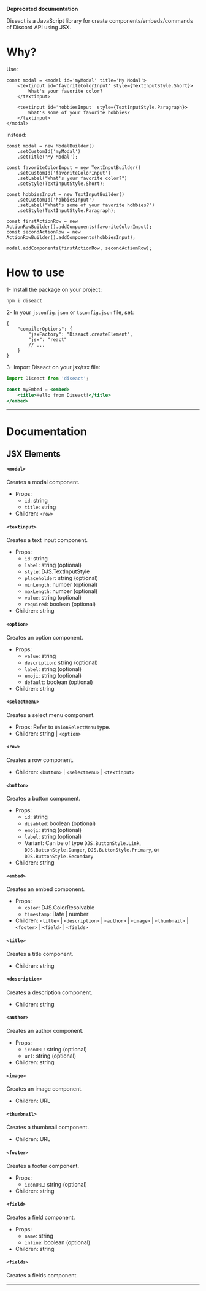 **Deprecated documentation**

Diseact is a JavaScript library for create components/embeds/commands of Discord API using JSX.

# Why?
Use:
```tsx
const modal = <modal id='myModal' title='My Modal'>
	<textinput id='favoriteColorInput' style={TextInputStyle.Short}>
		What's your favorite color?
	</textinput>
	
	<textinput id='hobbiesInput' style={TextInputStyle.Paragraph}>
		What's some of your favorite hobbies?
	</textinput>
</modal>
```
instead:
```tsx
const modal = new ModalBuilder()
	.setCustomId('myModal')
	.setTitle('My Modal');

const favoriteColorInput = new TextInputBuilder()
	.setCustomId('favoriteColorInput')
	.setLabel("What's your favorite color?")
	.setStyle(TextInputStyle.Short);

const hobbiesInput = new TextInputBuilder()
	.setCustomId('hobbiesInput')
	.setLabel("What's some of your favorite hobbies?")
	.setStyle(TextInputStyle.Paragraph);

const firstActionRow = new ActionRowBuilder().addComponents(favoriteColorInput);
const secondActionRow = new ActionRowBuilder().addComponents(hobbiesInput);

modal.addComponents(firstActionRow, secondActionRow);
```
# How to use
1- Install the package on your project:
```
npm i diseact
```
2- In your `jsconfig.json` or `tsconfig.json` file, set:
```jsonc
{
	"compilerOptions": {
		"jsxFactory": "Diseact.createElement",
		"jsx": "react"
		// ...
	}
}
```
3- Import Diseact on your jsx/tsx file:
```jsx
import Diseact from 'diseact';

const myEmbed = <embed>
	<title>Hello from Diseact!</title>
</embed>
```
---
# Documentation
## JSX Elements

#### `<modal>`

Creates a modal component.

- Props:
  - `id`: string
  - `title`: string
- Children: `<row>`
#### `<textinput>`

Creates a text input component.

- Props:
  - `id`: string
  - `label`: string (optional)
  - `style`: DJS.TextInputStyle
  - `placeholder`: string (optional)
  - `minLength`: number (optional)
  - `maxLength`: number (optional)
  - `value`: string (optional)
  - `required`: boolean (optional)
- Children: string

#### `<option>`

Creates an option component.

- Props:
  - `value`: string
  - `description`: string (optional)
  - `label`: string (optional)
  - `emoji`: string (optional)
  - `default`: boolean (optional)
- Children: string

#### `<selectmenu>`

Creates a select menu component.

- Props: Refer to `UnionSelectMenu` type.
- Children: string | `<option>`

#### `<row>`

Creates a row component.
- Children: `<button>` | `<selectmenu>` | `<textinput>`

#### `<button>`

Creates a button component.

- Props:
  - `id`: string
  - `disabled`: boolean (optional)
  - `emoji`: string (optional)
  - `label`: string (optional)
  - Variant: Can be of type `DJS.ButtonStyle.Link`, `DJS.ButtonStyle.Danger`, `DJS.ButtonStyle.Primary`, or `DJS.ButtonStyle.Secondary`
- Children: string

#### `<embed>`

Creates an embed component.

- Props:
  - `color`: DJS.ColorResolvable
  - `timestamp`: Date | number
- Children: `<title>` | `<description>` | `<author>` | `<image>` | `<thumbnail>` | `<footer>` | `<field>` | `<fields>`

#### `<title>`

Creates a title component.

- Children: string

#### `<description>`

Creates a description component.

- Children: string

#### `<author>`

Creates an author component.

- Props:
  - `iconURL`: string (optional)
  - `url`: string (optional)
- Children: string

#### `<image>`

Creates an image component.

- Children: URL

#### `<thumbnail>`

Creates a thumbnail component.

- Children: URL

#### `<footer>`

Creates a footer component.

- Props:
  - `iconURL`: string (optional)
- Children: string

#### `<field>`

Creates a field component.

- Props:
  - `name`: string
  - `inline`: boolean (optional)
- Children: string

#### `<fields>`

Creates a fields component.

---
